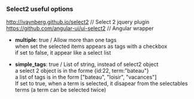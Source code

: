 ### Select2 useful options 
http://ivaynberg.github.io/select2 // Select 2 jquery plugin
https://github.com/angular-ui/ui-select2 // Angular wrapper 

* **multiple**: true / Allow more than one tags    
when set the selected items appears as tags with a checkbox     
if set to false, it appear like a select list 

* **simple_tags**: true / List of string, instead of select2 object    
a select 2 object is in the forme {id:22, term:"bateau"}     
a list of tags is in the form ["bateau", "loisir", "vacances"]    
If set to true, when a term is selected, it disapear from the selectables terms (a term can be selected twice)